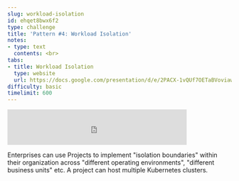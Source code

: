 ```yaml
---
slug: workload-isolation
id: ehqet8bwx6f2
type: challenge
title: 'Pattern #4: Workload Isolation'
notes:
- type: text
  contents: <br>
tabs:
- title: Workload Isolation
  type: website
  url: https://docs.google.com/presentation/d/e/2PACX-1vQUf7OETaBVoviaw4HHuTKbEY0y3vSxBfL8lwNbtDbYbQ2wmRbygkiYJGz3JaqQXw/embed?start=false&loop=false&delayms=3000
difficulty: basic
timelimit: 600
---
```


<iframe style="position: relative; height: 80px; width: 80%;" src="https://drive.google.com/file/d/1E7EelrpI_1kTNx6kAO_soWsNc5I3JuGS/preview" title="Mp3 player" frameborder="0" allow="accelerometer; autoplay; clipboard-write; encrypted-media; gyroscope; picture-in-picture" allowfullscreen></iframe>

Enterprises can use Projects to implement "isolation boundaries" within their organization across "different operating environments", "different business units" etc. A project can host multiple Kubernetes clusters.